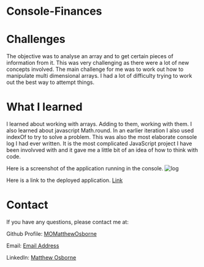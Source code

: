 # Console-Finances
# Challenges

The objective was to analyse an array and to get certain pieces of information from it. This was very challenging as there were a lot of new concepts involved. The main challenge for me was to work out how to manipulate multi dimensional arrays. I had a lot of difficulty trying to work out the best way to attempt things.

# What I learned

I learned about working with arrays. Adding to them, working with them. I also learned about javascript Math.round. In an earlier iteration I also used indexOf to try to solve a problem. This was also the most elaborate console log I had ever written. It is the most complicated JavaScript project I have been involvved with and it gave me a little bit of an idea of how to think with code.


Here is a screenshot of the application running in the console.
![log](https://user-images.githubusercontent.com/109035827/201734903-2e12e0e4-1e7b-4081-ad4c-e505415ebb75.png)

Here is a link to the deployed application. [Link](https://momatthewosborne.github.io/Console-Finances/)



# Contact

If you have any questions, please contact me at: 
 
  Github Profile: [MOMatthewOsborne ](https://github.com/MOMatthewOsborne )  

  Email:  [Email Address](momatthewosborne1@gmail.com)

  LinkedIn: [Matthew Osborne](https://www.linkedin.com/in/matthew-osborne-ba9192247  )